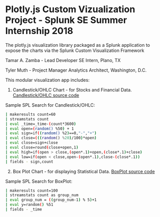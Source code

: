 # Plotly.js Custom Vizualization Project - Splunk SE Summer Internship 2018
The plotly.js visualization library packaged as a Splunk application to expose the charts via the Splunk Custom Visualization Framework


Tamar A. Zamba -  Lead Developer 
SE Intern, Plano, TX

Tyler Muth - Project Manager
Analytics Architect,  Washington, D.C. 

This modular visualization app includes:
1. Candlestick/OHLC Chart -  for Stocks and Financial Data.    [Candlestick/OHLC source code](https://github.com/tmuth/plotly_custom_viz_splunk/blob/master/appserver/static/visualizations/candlestick_chart/src/visualization_source.js)

Sample SPL Search for Candlestick/OHLC:

```sh
| makeresults count=60
| streamstats count
| eval _time=_time-(count*3600)
| eval open=(random() %50) + 1
| eval sign=if((random() %2)==0,"-","+")
| eval close=(((random() %20)/100)*open)
| eval close=sign+close
| eval close=round(close+open,1)
| eval high=if(open > close,(open*.1)+open,(close*.1)+close)
| eval low=if(open < close,open-(open*.1),close-(close*.1))
| fields - sign,count
```

2. Box Plot Chart - for displaying Statistical Data.    [BoxPlot source code](https://github.com/tmuth/plotly_custom_viz_splunk/blob/master/appserver/static/visualizations/boxplot/src/visualization_source.js)

Sample SPL Search for BoxPlot:

```sh
| makeresults count=100
| streamstats count as group_num
| eval group_num = ((group_num-1) % 5)+1
| eval y=random() %51
| fields - _time
```

